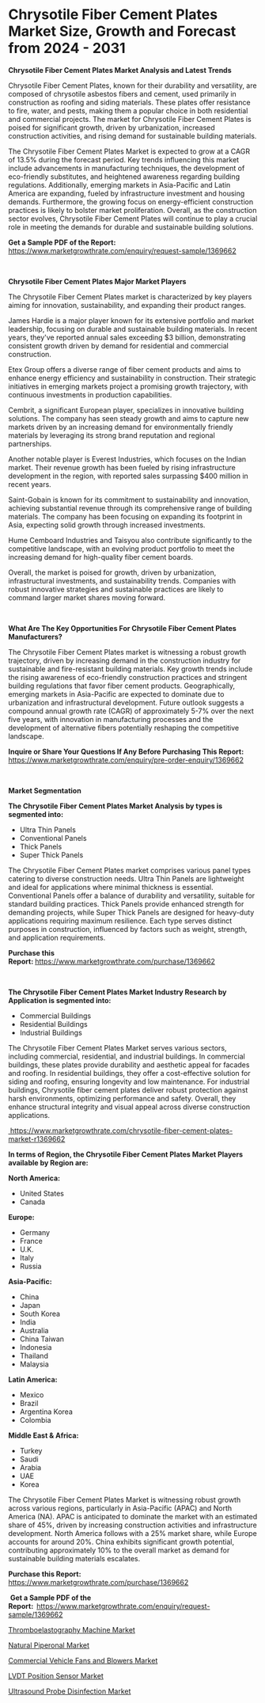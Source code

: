 <p><h1>Chrysotile Fiber Cement Plates Market Size, Growth and Forecast from 2024 - 2031</h1></p><p><strong>Chrysotile Fiber Cement Plates Market Analysis and Latest Trends</strong></p>
<p><p>Chrysotile Fiber Cement Plates, known for their durability and versatility, are composed of chrysotile asbestos fibers and cement, used primarily in construction as roofing and siding materials. These plates offer resistance to fire, water, and pests, making them a popular choice in both residential and commercial projects. The market for Chrysotile Fiber Cement Plates is poised for significant growth, driven by urbanization, increased construction activities, and rising demand for sustainable building materials.</p><p>The Chrysotile Fiber Cement Plates Market is expected to grow at a CAGR of 13.5% during the forecast period. Key trends influencing this market include advancements in manufacturing techniques, the development of eco-friendly substitutes, and heightened awareness regarding building regulations. Additionally, emerging markets in Asia-Pacific and Latin America are expanding, fueled by infrastructure investment and housing demands. Furthermore, the growing focus on energy-efficient construction practices is likely to bolster market proliferation. Overall, as the construction sector evolves, Chrysotile Fiber Cement Plates will continue to play a crucial role in meeting the demands for durable and sustainable building solutions.</p></p>
<p><strong>Get a Sample PDF of the Report:&nbsp;</strong> <a href="https://www.marketgrowthrate.com/enquiry/request-sample/1369662">https://www.marketgrowthrate.com/enquiry/request-sample/1369662</a></p>
<p>&nbsp;</p>
<p><strong>Chrysotile Fiber Cement Plates Major Market Players</strong></p>
<p><p>The Chrysotile Fiber Cement Plates market is characterized by key players aiming for innovation, sustainability, and expanding their product ranges. </p><p>James Hardie is a major player known for its extensive portfolio and market leadership, focusing on durable and sustainable building materials. In recent years, they've reported annual sales exceeding $3 billion, demonstrating consistent growth driven by demand for residential and commercial construction.</p><p>Etex Group offers a diverse range of fiber cement products and aims to enhance energy efficiency and sustainability in construction. Their strategic initiatives in emerging markets project a promising growth trajectory, with continuous investments in production capabilities.</p><p>Cembrit, a significant European player, specializes in innovative building solutions. The company has seen steady growth and aims to capture new markets driven by an increasing demand for environmentally friendly materials by leveraging its strong brand reputation and regional partnerships.</p><p>Another notable player is Everest Industries, which focuses on the Indian market. Their revenue growth has been fueled by rising infrastructure development in the region, with reported sales surpassing $400 million in recent years.</p><p>Saint-Gobain is known for its commitment to sustainability and innovation, achieving substantial revenue through its comprehensive range of building materials. The company has been focusing on expanding its footprint in Asia, expecting solid growth through increased investments.</p><p>Hume Cemboard Industries and Taisyou also contribute significantly to the competitive landscape, with an evolving product portfolio to meet the increasing demand for high-quality fiber cement boards.</p><p>Overall, the market is poised for growth, driven by urbanization, infrastructural investments, and sustainability trends. Companies with robust innovative strategies and sustainable practices are likely to command larger market shares moving forward.</p></p>
<p>&nbsp;</p>
<p><strong>What Are The Key Opportunities For Chrysotile Fiber Cement Plates Manufacturers?</strong></p>
<p><p>The Chrysotile Fiber Cement Plates market is witnessing a robust growth trajectory, driven by increasing demand in the construction industry for sustainable and fire-resistant building materials. Key growth trends include the rising awareness of eco-friendly construction practices and stringent building regulations that favor fiber cement products. Geographically, emerging markets in Asia-Pacific are expected to dominate due to urbanization and infrastructural development. Future outlook suggests a compound annual growth rate (CAGR) of approximately 5-7% over the next five years, with innovation in manufacturing processes and the development of alternative fibers potentially reshaping the competitive landscape.</p></p>
<p><strong>Inquire or Share Your Questions If Any Before Purchasing This Report:</strong> <a href="https://www.marketgrowthrate.com/enquiry/pre-order-enquiry/1369662">https://www.marketgrowthrate.com/enquiry/pre-order-enquiry/1369662</a></p>
<p>&nbsp;</p>
<p><strong>Market Segmentation</strong></p>
<p><strong>The Chrysotile Fiber Cement Plates Market Analysis by types is segmented into:</strong></p>
<p><ul><li>Ultra Thin Panels</li><li>Conventional Panels</li><li>Thick Panels</li><li>Super Thick Panels</li></ul></p>
<p><p>The Chrysotile Fiber Cement Plates market comprises various panel types catering to diverse construction needs. Ultra Thin Panels are lightweight and ideal for applications where minimal thickness is essential. Conventional Panels offer a balance of durability and versatility, suitable for standard building practices. Thick Panels provide enhanced strength for demanding projects, while Super Thick Panels are designed for heavy-duty applications requiring maximum resilience. Each type serves distinct purposes in construction, influenced by factors such as weight, strength, and application requirements.</p></p>
<p><strong>Purchase this Report:&nbsp;</strong><a href="https://www.marketgrowthrate.com/purchase/1369662">https://www.marketgrowthrate.com/purchase/1369662</a></p>
<p>&nbsp;</p>
<p><strong>The Chrysotile Fiber Cement Plates Market Industry Research by Application is segmented into:</strong></p>
<p><ul><li>Commercial Buildings</li><li>Residential Buildings</li><li>Industrial Buildings</li></ul></p>
<p><p>The Chrysotile Fiber Cement Plates Market serves various sectors, including commercial, residential, and industrial buildings. In commercial buildings, these plates provide durability and aesthetic appeal for facades and roofing. In residential buildings, they offer a cost-effective solution for siding and roofing, ensuring longevity and low maintenance. For industrial buildings, Chrysotile fiber cement plates deliver robust protection against harsh environments, optimizing performance and safety. Overall, they enhance structural integrity and visual appeal across diverse construction applications.</p></p>
<p><a href="https://www.marketgrowthrate.com/chrysotile-fiber-cement-plates-market-r1369662">&nbsp;https://www.marketgrowthrate.com/chrysotile-fiber-cement-plates-market-r1369662</a></p>
<p><strong>In terms of Region, the Chrysotile Fiber Cement Plates Market Players available by Region are:</strong></p>
<p>
    <p> <strong> North America: </strong>
        <ul>
            <li>United States</li>
            <li>Canada</li>
        </ul>
        </p> 
    <p> <strong> Europe: </strong>
        <ul>
            <li>Germany</li>
            <li>France</li>
            <li>U.K.</li>
            <li>Italy</li>
            <li>Russia</li>
        </ul>
        </p> 
    <p> <strong> Asia-Pacific: </strong>
        <ul>
            <li>China</li>
            <li>Japan</li>
            <li>South Korea</li>
            <li>India</li>
            <li>Australia</li>
            <li>China Taiwan</li>
            <li>Indonesia</li>
            <li>Thailand</li>
            <li>Malaysia</li>
        </ul>
        </p> 
    <p> <strong> Latin America: </strong>
        <ul>
            <li>Mexico</li>
            <li>Brazil</li>
            <li>Argentina Korea</li>
            <li>Colombia</li>
        </ul>
        </p> 
    <p> <strong> Middle East & Africa: </strong>
        <ul>
            <li>Turkey</li>
            <li>Saudi</li>
            <li>Arabia</li>
            <li>UAE</li>
            <li>Korea</li>
        </ul>
    </p>
    </p>
<p><p>The Chrysotile Fiber Cement Plates Market is witnessing robust growth across various regions, particularly in Asia-Pacific (APAC) and North America (NA). APAC is anticipated to dominate the market with an estimated share of 45%, driven by increasing construction activities and infrastructure development. North America follows with a 25% market share, while Europe accounts for around 20%. China exhibits significant growth potential, contributing approximately 10% to the overall market as demand for sustainable building materials escalates. </p></p>
<p><strong>Purchase this Report: </strong><a href="https://www.marketgrowthrate.com/purchase/1369662">https://www.marketgrowthrate.com/purchase/1369662</a></p>
<p>&nbsp;<strong>Get a Sample PDF of the Report:&nbsp;&nbsp;</strong><a href="https://www.marketgrowthrate.com/enquiry/request-sample/1369662">https://www.marketgrowthrate.com/enquiry/request-sample/1369662</a></p>
<p><strong></strong></p>
<p><p><a href="https://www.linkedin.com/pulse/mapping-thromboelastography-machine-market-trends-challenges-breakthroughs-wyexf">Thromboelastography Machine Market</a></p><p><a href="https://issuu.com/reportprime-2/docs/natural-piperonal-market-size-2030._52a1e186cf934b">Natural Piperonal Market</a></p><p><a href="https://github.com/sofayahoo2023/Market-Research-Report-List-6/blob/main/commercial-vehicle-fans-and-blowers-market.md">Commercial Vehicle Fans and Blowers Market</a></p><p><a href="https://medium.com/@kausarmahmud212/lvdt-position-sensor-market-trends-and-market-growth-outlook-2024-2031-1b1922ce5094">LVDT Position Sensor Market</a></p><p><a href="https://www.linkedin.com/pulse/global-ultrasound-probe-disinfection-market-trends-insights-growth-08pjf">Ultrasound Probe Disinfection Market</a></p></p>